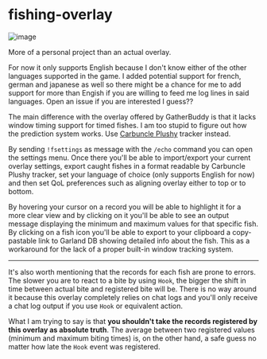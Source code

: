 # fishing-overlay

![image](https://user-images.githubusercontent.com/63500907/159572604-731da8f2-4d65-4fe3-94c8-87045ef3fa77.png)

More of a personal project than an actual overlay.

For now it only supports English because I don't know either of the other languages supported in the game.
I added potential support for french, german and japanese as well so there might be a chance for me to add 
support for more than Engish if you are willing to feed me log lines in said languages.
Open an issue if you are interested I guess??

The main difference with the overlay offered by GatherBuddy is that it lacks window timing support for timed fishes. 
I am too stupid to figure out how the prediction system works. Use [Carbuncle Plushy](https://ff14fish.carbuncleplushy.com/) tracker instead.

By sending `!fsettings` as message with the `/echo` command you can open the settings menu. Once there you'll be able to
import/export your current overlay settings, export caught fishes in a format readable by Carbuncle Plushy tracker, 
set your language of choice (only supports English for now) and then set QoL preferences such as aligning overlay either
to top or to bottom.

By hovering your cursor on a record you will be able to highlight it for a more clear view and by clicking on it you'll be able 
to see an output message displaying the minimum and maximum values for that specific fish. By clicking on a fish icon you'll be able
to export to your clipboard a copy-pastable link to Garland DB showing detailed info about the fish. This as a workaround for the
lack of a proper built-in window tracking system.

___

It's also worth mentioning that the records for each fish are prone to errors. The slower you are to react to a bite by 
using `Hook`, the bigger the shift in time between actual bite and registered bite will be. There is no way around it 
because this overlay completely relies on chat logs and you'll only receive a chat log output if you use `Hook` or equivalent action.

What I am trying to say is that **you shouldn't take the records registered by this overlay  as absolute truth**. 
The average between two registered values (minimum and maximum biting times) is, on the other hand, 
a safe guess no matter how late the `Hook` event was registered.
